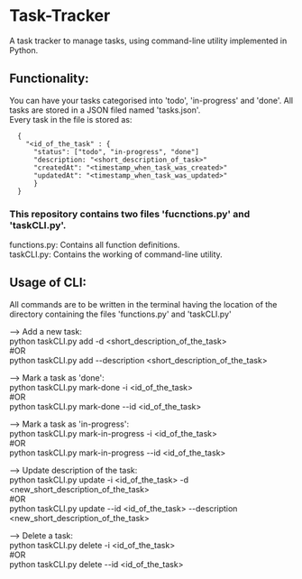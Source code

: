 # Task-Tracker
A task tracker to manage tasks, using command-line utility implemented in Python.

## Functionality:
You can have your tasks categorised into 'todo', 'in-progress' and 'done'. All tasks are stored in a JSON filed named 'tasks.json'. </br>
Every task in the file is stored as: </br>
```
  {
    "<id_of_the_task" : {
      "status": ["todo", "in-progress", "done"]
      "description: "<short_description_of_task>"
      "createdAt": "<timestamp_when_task_was_created>"
      "updatedAt": "<timestamp_when_task_was_updated>"
      }
  }
```
### This repository contains two files 'fucnctions.py' and 'taskCLI.py'.
functions.py: Contains all function definitions. </br>
taskCLI.py: Contains the working of command-line utility.

## Usage of CLI:
All commands are to be written in the terminal having the location of the directory containing the files 'functions.py' and 'taskCLI.py'

--> Add a new task: </br>
python taskCLI.py add -d <short_description_of_the_task> </br>
  #OR </br>
python taskCLI.py add --description <short_description_of_the_task> </br>

--> Mark a task as 'done': </br>
python taskCLI.py mark-done -i <id_of_the_task> </br>
  #OR </br>
python taskCLI.py mark-done --id <id_of_the_task> </br>

--> Mark a task as 'in-progress': </br>
python taskCLI.py mark-in-progress -i <id_of_the_task> </br>
  #OR </br>
python taskCLI.py mark-in-progress --id <id_of_the_task> </br>

--> Update description of the task: </br>
python taskCLI.py update -i <id_of_the_task> -d <new_short_description_of_the_task> </br>
  #OR </br>
python taskCLI.py update --id <id_of_the_task> --description <new_short_description_of_the_task> </br>

--> Delete a task: </br>
python taskCLI.py delete -i <id_of_the_task> </br>
  #OR </br>
python taskCLI.py delete --id <id_of_the_task> </br>

